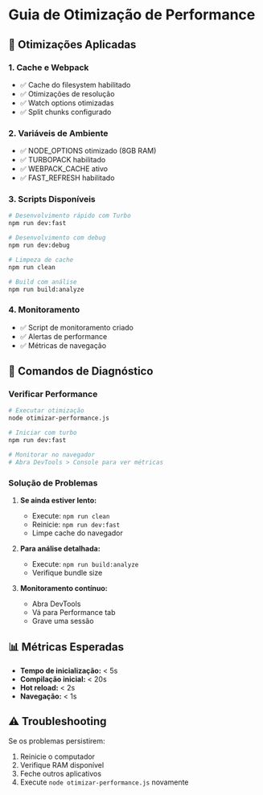 # Guia de Otimização de Performance

## 🚀 Otimizações Aplicadas

### 1. Cache e Webpack
- ✅ Cache do filesystem habilitado
- ✅ Otimizações de resolução
- ✅ Watch options otimizadas
- ✅ Split chunks configurado

### 2. Variáveis de Ambiente
- ✅ NODE_OPTIONS otimizado (8GB RAM)
- ✅ TURBOPACK habilitado
- ✅ WEBPACK_CACHE ativo
- ✅ FAST_REFRESH habilitado

### 3. Scripts Disponíveis
```bash
# Desenvolvimento rápido com Turbo
npm run dev:fast

# Desenvolvimento com debug
npm run dev:debug

# Limpeza de cache
npm run clean

# Build com análise
npm run build:analyze
```

### 4. Monitoramento
- ✅ Script de monitoramento criado
- ✅ Alertas de performance
- ✅ Métricas de navegação

## 🔧 Comandos de Diagnóstico

### Verificar Performance
```bash
# Executar otimização
node otimizar-performance.js

# Iniciar com turbo
npm run dev:fast

# Monitorar no navegador
# Abra DevTools > Console para ver métricas
```

### Solução de Problemas

1. **Se ainda estiver lento:**
   - Execute: `npm run clean`
   - Reinicie: `npm run dev:fast`
   - Limpe cache do navegador

2. **Para análise detalhada:**
   - Execute: `npm run build:analyze`
   - Verifique bundle size

3. **Monitoramento contínuo:**
   - Abra DevTools
   - Vá para Performance tab
   - Grave uma sessão

## 📊 Métricas Esperadas

- **Tempo de inicialização:** < 5s
- **Compilação inicial:** < 20s
- **Hot reload:** < 2s
- **Navegação:** < 1s

## ⚠️ Troubleshooting

Se os problemas persistirem:
1. Reinicie o computador
2. Verifique RAM disponível
3. Feche outros aplicativos
4. Execute `node otimizar-performance.js` novamente
